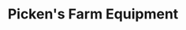 ---
title: "Picken's Farm Equipment"
url: /waterloo/pickens-farm-equipment/
shop: Landwirtschaftlich
---